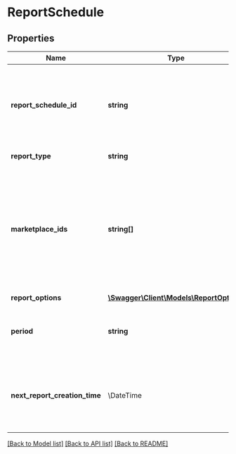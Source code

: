 # ReportSchedule

## Properties
Name | Type | Description | Notes
------------ | ------------- | ------------- | -------------
**report_schedule_id** | **string** | The identifier for the report schedule. This identifier is unique only in combination with a seller ID. | 
**report_type** | **string** | The report type. | 
**marketplace_ids** | **string[]** | A list of marketplace identifiers. The report document&#x27;s contents will contain data for all of the specified marketplaces, unless the report type indicates otherwise. | [optional] 
**report_options** | [**\Swagger\Client\Models\ReportOptions**](ReportOptions.md) |  | [optional] 
**period** | **string** | An ISO 8601 period value that indicates how often a report should be created. | 
**next_report_creation_time** | \DateTime | The date and time when the schedule will create its next report, in ISO 8601 date time format. | [optional] 

[[Back to Model list]](../../README.md#documentation-for-models) [[Back to API list]](../../README.md#documentation-for-api-endpoints) [[Back to README]](../../README.md)

